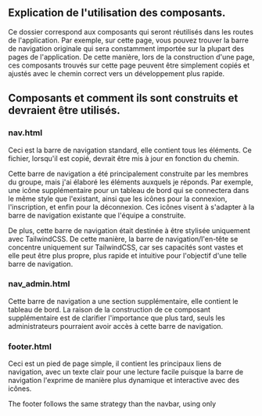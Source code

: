 ## Explication de l'utilisation des composants.

Ce dossier correspond aux composants qui seront réutilisés dans les routes de l'application. Par exemple, sur cette page, vous pouvez trouver la barre de navigation originale qui sera constamment importée sur la plupart des pages de l'application. De cette manière, lors de la construction d'une page, ces composants trouvés sur cette page peuvent être simplement copiés et ajustés avec le chemin correct vers un développement plus rapide.

## Composants et comment ils sont construits et devraient être utilisés.

### nav.html

Ceci est la barre de navigation standard, elle contient tous les éléments. Ce fichier, lorsqu'il est copié, devrait être mis à jour en fonction du chemin.

Cette barre de navigation a été principalement construite par les membres du groupe, mais j'ai élaboré les éléments auxquels je réponds. Par exemple, une icône supplémentaire pour un tableau de bord qui se connectera dans le même style que l'existant, ainsi que les icônes pour la connexion, l'inscription, et enfin pour la déconnexion. Ces icônes visent à s'adapter à la barre de navigation existante que l'équipe a construite.

De plus, cette barre de navigation était destinée à être stylisée uniquement avec TailwindCSS. De cette manière, la barre de navigation/l'en-tête se concentre uniquement sur TailwindCSS, car ses capacités sont vastes et elle peut être plus propre, plus rapide et intuitive pour l'objectif d'une telle barre de navigation.

### nav_admin.html

Cette barre de navigation a une section supplémentaire, elle contient le tableau de bord. La raison de la construction de ce composant supplémentaire est de clarifier l'importance que plus tard, seuls les administrateurs pourraient avoir accès à cette barre de navigation.

### footer.html

Ceci est un pied de page simple, il contient les principaux liens de navigation, avec un texte clair pour une lecture facile puisque la barre de navigation l'exprime de manière plus dynamique et interactive avec des icônes.

The footer follows the same strategy than the navbar, using only 